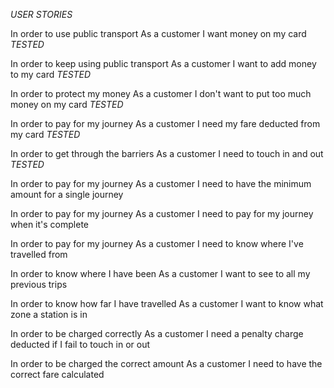 *USER STORIES*

In order to use public transport
As a customer
I want money on my card
*TESTED*

In order to keep using public transport
As a customer
I want to add money to my card
*TESTED*

In order to protect my money
As a customer
I don't want to put too much money on my card
*TESTED*

In order to pay for my journey
As a customer
I need my fare deducted from my card
*TESTED*

In order to get through the barriers
As a customer
I need to touch in and out
*TESTED*

In order to pay for my journey
As a customer
I need to have the minimum amount for a single journey


In order to pay for my journey
As a customer
I need to pay for my journey when it's complete

In order to pay for my journey
As a customer
I need to know where I've travelled from

In order to know where I have been
As a customer
I want to see to all my previous trips

In order to know how far I have travelled
As a customer
I want to know what zone a station is in

In order to be charged correctly
As a customer
I need a penalty charge deducted if I fail to touch in or out

In order to be charged the correct amount
As a customer
I need to have the correct fare calculated
